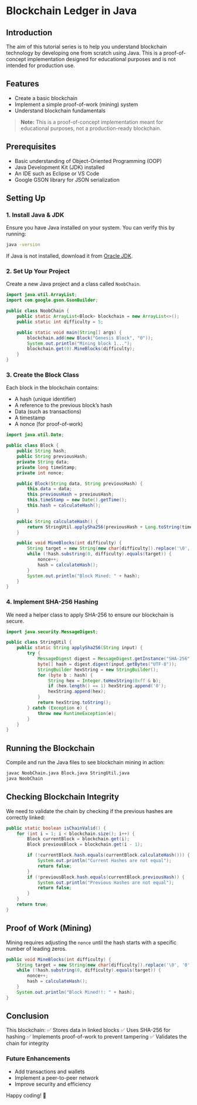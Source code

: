 # Blockchain Ledger in Java

## Introduction
The aim of this tutorial series is to help you understand blockchain technology by developing one from scratch using Java. This is a proof-of-concept implementation designed for educational purposes and is not intended for production use.

## Features
- Create a basic blockchain
- Implement a simple proof-of-work (mining) system
- Understand blockchain fundamentals

> **Note:** This is a proof-of-concept implementation meant for educational purposes, not a production-ready blockchain.

## Prerequisites
- Basic understanding of Object-Oriented Programming (OOP)
- Java Development Kit (JDK) installed
- An IDE such as Eclipse or VS Code
- Google GSON library for JSON serialization

## Setting Up
### 1. Install Java & JDK
Ensure you have Java installed on your system. You can verify this by running:
```sh
java -version
```
If Java is not installed, download it from [Oracle JDK](https://www.oracle.com/java/technologies/javase-downloads.html).

### 2. Set Up Your Project
Create a new Java project and a class called `NoobChain`.

```java
import java.util.ArrayList;
import com.google.gson.GsonBuilder;

public class NoobChain {
    public static ArrayList<Block> blockchain = new ArrayList<>();
    public static int difficulty = 5;

    public static void main(String[] args) {
        blockchain.add(new Block("Genesis Block", "0"));
        System.out.println("Mining block 1...");
        blockchain.get(0).MineBlocks(difficulty);
    }
}
```

### 3. Create the Block Class
Each block in the blockchain contains:
- A hash (unique identifier)
- A reference to the previous block’s hash
- Data (such as transactions)
- A timestamp
- A nonce (for proof-of-work)

```java
import java.util.Date;

public class Block {
    public String hash;
    public String previousHash;
    private String data;
    private long timeStamp;
    private int nonce;

    public Block(String data, String previousHash) {
        this.data = data;
        this.previousHash = previousHash;
        this.timeStamp = new Date().getTime();
        this.hash = calculateHash();
    }

    public String calculateHash() {
        return StringUtil.applySha256(previousHash + Long.toString(timeStamp) + Integer.toString(nonce) + data);
    }

    public void MineBlocks(int difficulty) {
        String target = new String(new char[difficulty]).replace('\0', '0');
        while (!hash.substring(0, difficulty).equals(target)) {
            nonce++;
            hash = calculateHash();
        }
        System.out.println("Block Mined: " + hash);
    }
}
```

### 4. Implement SHA-256 Hashing
We need a helper class to apply SHA-256 to ensure our blockchain is secure.

```java
import java.security.MessageDigest;

public class StringUtil {
    public static String applySha256(String input) {
        try {
            MessageDigest digest = MessageDigest.getInstance("SHA-256");
            byte[] hash = digest.digest(input.getBytes("UTF-8"));
            StringBuilder hexString = new StringBuilder();
            for (byte b : hash) {
                String hex = Integer.toHexString(0xff & b);
                if (hex.length() == 1) hexString.append('0');
                hexString.append(hex);
            }
            return hexString.toString();
        } catch (Exception e) {
            throw new RuntimeException(e);
        }
    }
}
```

## Running the Blockchain
Compile and run the Java files to see blockchain mining in action:
```sh
javac NoobChain.java Block.java StringUtil.java
java NoobChain
```

## Checking Blockchain Integrity
We need to validate the chain by checking if the previous hashes are correctly linked:

```java
public static boolean isChainValid() {
    for (int i = 1; i < blockchain.size(); i++) {
        Block currentBlock = blockchain.get(i);
        Block previousBlock = blockchain.get(i - 1);

        if (!currentBlock.hash.equals(currentBlock.calculateHash())) {
            System.out.println("Current Hashes are not equal");
            return false;
        }
        if (!previousBlock.hash.equals(currentBlock.previousHash)) {
            System.out.println("Previous Hashes are not equal");
            return false;
        }
    }
    return true;
}
```

## Proof of Work (Mining)
Mining requires adjusting the `nonce` until the hash starts with a specific number of leading zeros.

```java
public void MineBlocks(int difficulty) {
    String target = new String(new char[difficulty]).replace('\0', '0');
    while (!hash.substring(0, difficulty).equals(target)) {
        nonce++;
        hash = calculateHash();
    }
    System.out.println("Block Mined!!: " + hash);
}
```

## Conclusion
This blockchain:
✅ Stores data in linked blocks
✅ Uses SHA-256 for hashing
✅ Implements proof-of-work to prevent tampering
✅ Validates the chain for integrity

### Future Enhancements
- Add transactions and wallets
- Implement a peer-to-peer network
- Improve security and efficiency

Happy coding! 🚀

